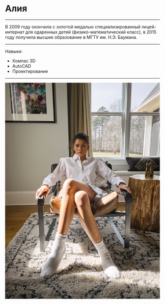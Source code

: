 # Алия
*********
В 2009 году окончила с золотой медалью специализированный лицей-интернат для одаренных детей (физико-математический класс), в 2015 году получила высшее образование в МГТУ им. Н.Э. Баумана.
********
Навыки:
* Компас 3D
* AutoCAD
* Проектирование
********
![](https://github.com/AliyaAi/Kurs/blob/master/img:/Zendaya.jpeg)